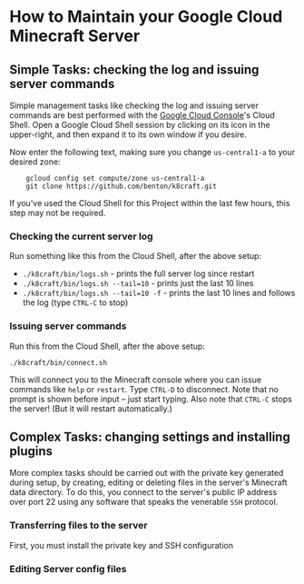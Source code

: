 How to Maintain your Google Cloud Minecraft Server
======

Simple Tasks: checking the log and issuing server commands
------
Simple management tasks like checking the log and issuing server commands are best performed with the [Google Cloud Console][1]'s Cloud Shell. Open a Google Cloud Shell session by clicking on its icon in the upper-right, and then expand it to its own window if you desire.

Now enter the following text, making sure you change `us-central1-a` to your desired zone:

        gcloud config set compute/zone us-central1-a
        git clone https://github.com/benton/k8craft.git

If you've used the Cloud Shell for this Project within the last few hours, this step may not be required.


### Checking the current server log

Run something like this from the Cloud Shell, after the above setup:
* `./k8craft/bin/logs.sh` - prints the full server log since restart
* `./k8craft/bin/logs.sh --tail=10` - prints just the last 10 lines
* `./k8craft/bin/logs.sh --tail=10 -f` - prints the last 10 lines and follows the log (type `CTRL-C` to stop)


### Issuing server commands

Run this from the Cloud Shell, after the above setup:

    ./k8craft/bin/connect.sh

This will connect you to the Minecraft console where you can issue commands like `help` or `restart`. Type `CTRL-D` to disconnect. Note that no prompt is shown before input – just start typing. Also note that `CTRL-C` stops the server! (But it will restart automatically.)


Complex Tasks: changing settings and installing plugins
------
More complex tasks should be carried out with the private key generated during setup, by creating, editing or deleting files in the server's Minecraft data directory. To do this, you connect to the server's public IP address over port 22 using any software that speaks the venerable `SSH` protocol.

### Transferring files to the server

First, you must install the private key and SSH configuration

### Editing Server config files


[1]:https://console.cloud.google.com/home/dashboard
